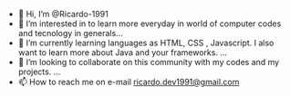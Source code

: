 - 👋 Hi, I’m @Ricardo-1991
- 👀 I’m interested in to learn more everyday in world of computer codes and tecnology in generals...
- 🌱 I’m currently learning languages as HTML, CSS , Javascript. I also want to learn more about Java and your frameworks. ...
- 💞️ I’m looking to collaborate on this community with my codes and my projects. ...
- 📫 How to reach me on e-mail ricardo.dev1991@gmail.com

<!---
Ricardo-1991/Ricardo-1991 is a ✨ special ✨ repository because its `README.md` (this file) appears on your GitHub profile.
You can click the Preview link to take a look at your changes.
--->
